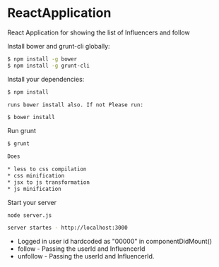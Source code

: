 # ReactApplication
React Application for showing the list of Influencers and follow

Install bower and grunt-cli globally:

```sh
$ npm install -g bower
$ npm install -g grunt-cli
```

Install your dependencies:

```sh
$ npm install 

runs bower install also. If not Please run: 

$ bower install
```

Run grunt
```sh
$ grunt

Does

* less to css compilation
* css minification
* jsx to js transformation
* js minification

```

Start your server

```sh
node server.js 

server startes - http://localhost:3000
```


* Logged in user id hardcoded as "00000" in componentDidMount()
* follow - Passing the userId and InfluencerId 
* unfollow - Passing the userId and InfluencerId.